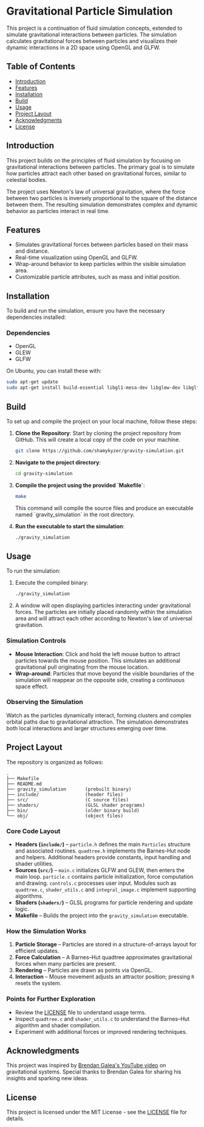 
# Gravitational Particle Simulation

This project is a continuation of fluid simulation concepts, extended to simulate gravitational interactions between particles. The simulation calculates gravitational forces between particles and visualizes their dynamic interactions in a 2D space using OpenGL and GLFW.

## Table of Contents

- [Introduction](#introduction)
- [Features](#features)
- [Installation](#installation)
- [Build](#build)
- [Usage](#usage)
- [Project Layout](#project-layout)
- [Acknowledgments](#acknowledgments)
- [License](#license)

## Introduction

This project builds on the principles of fluid simulation by focusing on gravitational interactions between particles. The primary goal is to simulate how particles attract each other based on gravitational forces, similar to celestial bodies.

The project uses Newton's law of universal gravitation, where the force between two particles is inversely proportional to the square of the distance between them. The resulting simulation demonstrates complex and dynamic behavior as particles interact in real time.

## Features

- Simulates gravitational forces between particles based on their mass and distance.
- Real-time visualization using OpenGL and GLFW.
- Wrap-around behavior to keep particles within the visible simulation area.
- Customizable particle attributes, such as mass and initial position.

## Installation

To build and run the simulation, ensure you have the necessary dependencies installed:

### Dependencies

- OpenGL
- GLEW
- GLFW

On Ubuntu, you can install these with:

```bash
sudo apt-get update
sudo apt-get install build-essential libgl1-mesa-dev libglew-dev libglfw3-dev
```

## Build

To set up and compile the project on your local machine, follow these steps:

1. **Clone the Repository**: Start by cloning the project repository from GitHub. This will create a local copy of the code on your machine.

   ```bash
   git clone https://github.com/shamykyzer/gravity-simulation.git
   ```

2. **Navigate to the project directory**:

   ```bash
   cd gravity-simulation
   ```

3. **Compile the project using the provided \`Makefile\`**:

   ```bash
   make
   ```

   This command will compile the source files and produce an executable named \`gravity_simulation\` in the root directory.

4. **Run the executable to start the simulation**:

   ```bash
   ./gravity_simulation
   ```

## Usage

To run the simulation:

1. Execute the compiled binary:

   ```bash
   ./gravity_simulation
   ```

2. A window will open displaying particles interacting under gravitational forces. The particles are initially placed randomly within the simulation area and will attract each other according to Newton's law of universal gravitation.

### Simulation Controls

- **Mouse Interaction**: Click and hold the left mouse button to attract particles towards the mouse position. This simulates an additional gravitational pull originating from the mouse location.
- **Wrap-around**: Particles that move beyond the visible boundaries of the simulation will reappear on the opposite side, creating a continuous space effect.

### Observing the Simulation

Watch as the particles dynamically interact, forming clusters and complex orbital paths due to gravitational attraction. The simulation demonstrates both local interactions and larger structures emerging over time.

## Project Layout

The repository is organized as follows:

```
.
├── Makefile
├── README.md
├── gravity_simulation       (prebuilt binary)
├── include/                 (header files)
├── src/                     (C source files)
├── shaders/                 (GLSL shader programs)
├── bin/                     (older binary build)
└── obj/                     (object files)
```

### Core Code Layout

- **Headers (`include/`)** – `particle.h` defines the main `Particles` structure and associated routines. `quadtree.h` implements the Barnes–Hut node and helpers. Additional headers provide constants, input handling and shader utilities.
- **Sources (`src/`)** – `main.c` initializes GLFW and GLEW, then enters the main loop. `particle.c` contains particle initialization, force computation and drawing. `controls.c` processes user input. Modules such as `quadtree.c`, `shader_utils.c` and `integral_image.c` implement supporting algorithms.
- **Shaders (`shaders/`)** – GLSL programs for particle rendering and update logic.
- **Makefile** – Builds the project into the `gravity_simulation` executable.

### How the Simulation Works
1. **Particle Storage** – Particles are stored in a structure-of-arrays layout for efficient updates.
2. **Force Calculation** – A Barnes–Hut quadtree approximates gravitational forces when many particles are present.
3. **Rendering** – Particles are drawn as points via OpenGL.
4. **Interaction** – Mouse movement adjusts an attractor position; pressing `R` resets the system.

### Points for Further Exploration
 - Review the [LICENSE](LICENSE) file to understand usage terms.
- Inspect `quadtree.c` and `shader_utils.c` to understand the Barnes–Hut algorithm and shader compilation.
- Experiment with additional forces or improved rendering techniques.

## Acknowledgments

This project was inspired by [Brendan Galea's YouTube video](https://www.youtube.com/watch?v=GjbcvqEOIuE&ab_channel=BrendanGalea) on gravitational systems. Special thanks to Brendan Galea for sharing his insights and sparking new ideas.

## License

This project is licensed under the MIT License - see the [LICENSE](LICENSE) file for details.

